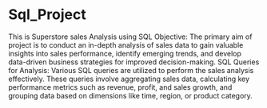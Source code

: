 # Sql_Project
This is Superstore sales Analysis using SQL
Objective:
The primary aim of project is to conduct an in-depth analysis of sales data to gain valuable insights into sales performance, identify emerging trends, and develop data-driven business strategies for improved decision-making.
SQL Queries for Analysis:
Various SQL queries are utilized to perform the sales analysis effectively. These queries involve aggregating sales data, calculating key performance metrics such as revenue, profit, and sales growth, and grouping data based on dimensions like time, region, or product category.
